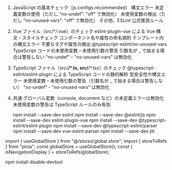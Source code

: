 <!-- es lint -->

1. JavaScript の基本チェック（js.configs.recommended）
   構文エラー
   未定義変数の使用（ただし "no-undef": "off" で無効化）
   未使用変数の検出（ただし "no-unused-vars": "off" で無効化）
   その他、ESLint 公式推奨ルール
2. Vue ファイル（src/\*_/_.vue）のチェック
   eslint-plugin-vue による Vue 構文・スタイルチェック
   コンポーネント名や属性の命名規則
   テンプレート内の構文エラー
   不要なタグや属性の検出
   @typescript-eslint/no-unused-vars
   TypeScript コードの未使用変数・未使用引数の警告
   引数名が \_ で始まる場合は警告しない
   "no-undef"・"no-unused-vars" は無効化
3. TypeScript ファイル（src/**/\*.ts, src/**/\*.tsx）のチェック
   @typescript-eslint/eslint-plugin による TypeScript コードの静的解析
   型安全性や構文エラー
   未使用変数・未使用引数の警告（引数名が \_ で始まる場合は警告しない）
   "no-undef"・"no-unused-vars" は無効化
4. 共通
   グローバル変数（console, document など）の未定義エラーは無効化
   未使用変数の警告は TypeScript ルールのみ有効

   npm install --save-dev eslint
   npm install --save-dev @eslint/js
   npm install --save-dev eslint-plugin-vue
   npm install --save-dev @typescript-eslint/eslint-plugin
   npm install --save-dev @typescript-eslint/parser
   npm install --save-dev vue-eslint-parser
   npm install --save-dev jiti

<!-- Pinia のファイル呼び出し -->

import { useGlobalStore } from "@/stores/global.store";
import { storeToRefs } from "pinia";
const globalStore = useGlobalStore();
const { isNavigationDisplay } = storeToRefs(globalStore);

<!-- 検証ツールの制御 -->

npm install disable-devtool
